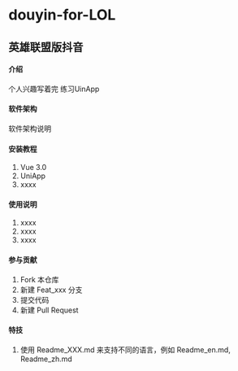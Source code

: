 # douyin-for-LOL
## 英雄联盟版抖音

#### 介绍
个人兴趣写着完
练习UinApp

#### 软件架构
软件架构说明


#### 安装教程

1.  Vue 3.0
2.  UniApp
3.  xxxx

#### 使用说明

1.  xxxx
2.  xxxx
3.  xxxx

#### 参与贡献

1.  Fork 本仓库
2.  新建 Feat_xxx 分支
3.  提交代码
4.  新建 Pull Request


#### 特技

1.  使用 Readme\_XXX.md 来支持不同的语言，例如 Readme\_en.md, Readme\_zh.md
